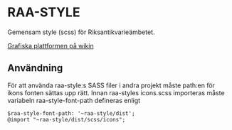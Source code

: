 # RAA-STYLE

Gemensam style (scss) för Riksantikvarieämbetet.

[Grafiska plattformen på wikin](http://raawiki.raa.se/display/GRAP/)

## Användning
För att använda raa-style:s SASS filer i andra projekt måste path:en för ikons fonten sättas upp rätt. Innan raa-styles icons.scss importeras måste variabeln raa-style-font-path defineras enligt

    $raa-style-font-path: '~raa-style/dist';
    @import "~raa-style/dist/scss/icons";
